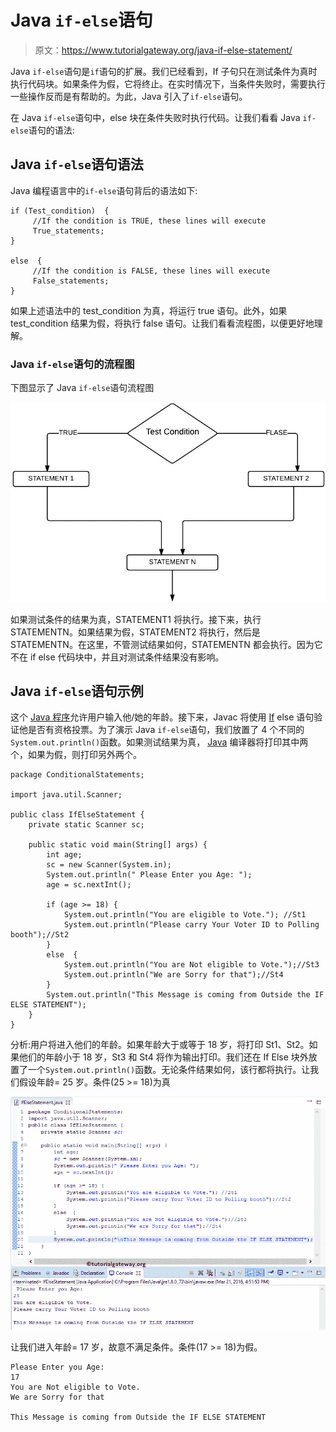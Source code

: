# Java `if-else`语句

> 原文：<https://www.tutorialgateway.org/java-if-else-statement/>

Java `if-else`语句是`if`语句的扩展。我们已经看到，If 子句只在测试条件为真时执行代码块。如果条件为假，它将终止。在实时情况下，当条件失败时，需要执行一些操作反而是有帮助的。为此，Java 引入了`if-else`语句。

在 Java `if-else`语句中，else 块在条件失败时执行代码。让我们看看 Java `if-else`语句的语法:

## Java `if-else`语句语法

Java 编程语言中的`if-else`语句背后的语法如下:

```
if (Test_condition)  {
     //If the condition is TRUE, these lines will execute
     True_statements;
}

else  {
     //If the condition is FALSE, these lines will execute
     False_statements;
}
```

如果上述语法中的 test_condition 为真，将运行 true 语句。此外，如果 test_condition 结果为假，将执行 false 语句。让我们看看流程图，以便更好地理解。

### Java `if-else`语句的流程图

下图显示了 Java `if-else`语句流程图

![Flow Chart for Java If Else Statement](img/564f867831d75efac7da2a42c619c8c0.png)

如果测试条件的结果为真，STATEMENT1 将执行。接下来，执行 STATEMENTN。如果结果为假，STATEMENT2 将执行，然后是 STATEMENTN。在这里，不管测试结果如何，STATEMENTN 都会执行。因为它不在 if else 代码块中，并且对测试条件结果没有影响。

## Java `if-else`语句示例

这个 [Java 程序](https://www.tutorialgateway.org/learn-java-programs/)允许用户输入他/她的年龄。接下来，Javac 将使用 [If](https://www.tutorialgateway.org/java-if-statement/) else 语句验证他是否有资格投票。为了演示 Java `if-else`语句，我们放置了 4 个不同的`System.out.println()`函数。如果测试结果为真， [Java](https://www.tutorialgateway.org/java-tutorial/) 编译器将打印其中两个，如果为假，则打印另外两个。

```
package ConditionalStatements;

import java.util.Scanner;

public class IfElseStatement {
	private static Scanner sc;

	public static void main(String[] args) {
		int age;
		sc = new Scanner(System.in);		
		System.out.println(" Please Enter you Age: ");
		age = sc.nextInt();

		if (age >= 18) {
			System.out.println("You are eligible to Vote."); //St1
			System.out.println("Please carry Your Voter ID to Polling booth");//St2
		}
		else  {
			System.out.println("You are Not eligible to Vote.");//St3
			System.out.println("We are Sorry for that");//St4
		}
		System.out.println("This Message is coming from Outside the IF ELSE STATEMENT");
	}
}
```

分析:用户将进入他们的年龄。如果年龄大于或等于 18 岁，将打印 St1、St2。如果他们的年龄小于 18 岁，St3 和 St4 将作为输出打印。我们还在 If Else 块外放置了一个`System.out.println()`函数。无论条件结果如何，该行都将执行。让我们假设年龄= 25 岁。条件(25 >= 18)为真

![Java If Else Statement 1](img/3ef756d52d31abfa0bc73114ceb6be20.png)

让我们进入年龄= 17 岁，故意不满足条件。条件(17 >= 18)为假。

```
Please Enter you Age: 
17
You are Not eligible to Vote.
We are Sorry for that

This Message is coming from Outside the IF ELSE STATEMENT
```